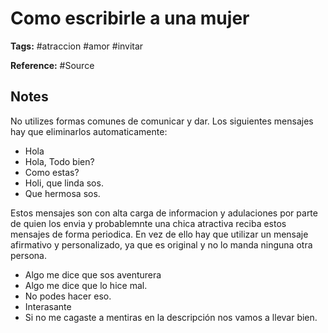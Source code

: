 # Como escribirle a una mujer

**Tags:** #atraccion #amor #invitar

**Reference:** #Source

## Notes

No utilizes formas comunes de comunicar y dar. Los siguientes mensajes hay que eliminarlos automaticamente:

- Hola
- Hola, Todo bien?
- Como estas?
- Holi, que linda sos.
- Que hermosa sos.

Estos mensajes son con alta carga de informacion y adulaciones por parte de quien los envia y probablemnte una chica atractiva reciba estos mensajes de forma periodica. En vez de ello hay que utilizar un mensaje afirmativo y personalizado, ya que es original y no lo manda ninguna otra persona.

- Algo me dice que sos aventurera
- Algo me dice que lo hice mal.
- No podes hacer eso.
- Interasante
- Si no me cagaste a mentiras en la descripción nos vamos a llevar bien.


